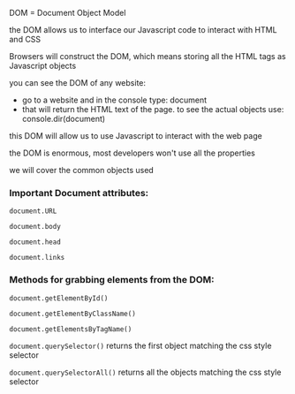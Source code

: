 DOM = Document Object Model

the DOM allows us to interface our Javascript code to interact with HTML and CSS

Browsers will construct the DOM, which means storing all the HTML tags as Javascript objects

you can see the DOM of any website:
- go to a website and in the console type: document
- that will return the HTML text of the page. to see the actual objects use: console.dir(document)

this DOM will allow us to use Javascript to interact with the web page

the DOM is enormous, most developers won't use all the properties

we will cover the common objects used

### Important Document attributes:

`document.URL`

`document.body`

`document.head`

`document.links`

### Methods for grabbing elements from the DOM:

`document.getElementById()`

`document.getElementByClassName()`

`document.getElementsByTagName()`

`document.querySelector()` returns the first object matching the css style selector

`document.querySelectorAll()` returns all the objects matching the css style selector